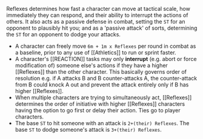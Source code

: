 Reflexes determines how fast a character can move at tactical scale, how immediately they can respond, and their ability to interrupt the actions of others. It also acts as a passive defense in combat, setting the `ST` for an opponent to plausibly hit you; and as a 'passive attack' of sorts, determining the `ST` for an opponent to dodge your attacks.
- A character can freely move `6m + 1m x Reflexes` per round in combat as a baseline, prior to any use of [[Athletics]] to run or sprint faster.
- A character's [[REACTION]] tasks may only **interrupt** (e.g. abort or force modification of) someone else's actions if they have a higher [[Reflexes]] than the other character. This basically governs order of resolution e.g. if A attacks B and B counter-attacks A, the counter-attack from B could knock A out and prevent the attack entirely only if B has higher [[Reflexes]].
- When multiple characters are trying to simultaneously act, [[Reflexes]] determines the order of initiative with higher [[Reflexes]] characters having the option to go first or delay their action. Ties go to player characters.
- The base `ST` to hit someone with an attack is `2+(their) Reflexes`. The base `ST` to dodge someone's attack is `3+(their) Reflexes`.
